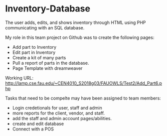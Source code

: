 # Inventory-Database
The user adds, edits, and shows inventory through HTML using PHP communicating with an SQL database.

My role in this team project on Github was to create the following pages:
  - Add part to Inventory
  - Edit part in Inventory
  - Create a kit of many parts
  - Pull a report of parts in the database.
  - Page Template with dreamweaver
  
Working URL: http://lamp.cse.fau.edu/~CEN4010_S2018g03/FAUOWLS/Test2/Add_Part6.php

Tasks that need to be compelte may have been assigned to team members:
  - Login credetionals for user, staff and admin
  - more reports for the client, vendor, and staff.
  - add the staff and admin account pages/abilities.
  - create and edit database
  - Connect with a POS
  
